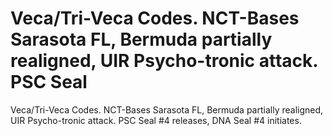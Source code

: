 # Veca/Tri-Veca Codes. NCT-Bases Sarasota FL, Bermuda partially realigned, UIR Psycho-tronic attack. PSC Seal

Veca/Tri-Veca Codes. NCT-Bases Sarasota FL, Bermuda partially realigned, UIR Psycho-tronic attack. PSC Seal
#4 releases, DNA Seal #4 initiates.